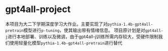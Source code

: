 # gpt4all-project
本项目为大二下学期深度学习大作业。主要实现了对`pythia-1.4b-gpt4all-pretrain`模型进行`p-tuning`，使其输出带有情绪信息。
项目原计划是对`gpt4all-j`进行本地部署、训练以及微调，由于gpt4all-j训练所需内存较大，受硬件限制我们使用轻量化模型`pythia-1.4b-gpt4all-pretrain`进行替代

